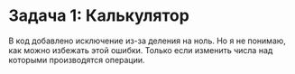 # Задача 1: Калькулятор

В код добавлено исключение из-за деления на ноль.
Но я не понимаю, как можно избежать этой ошибки. Только если изменить числа над которыми производятся операции.
